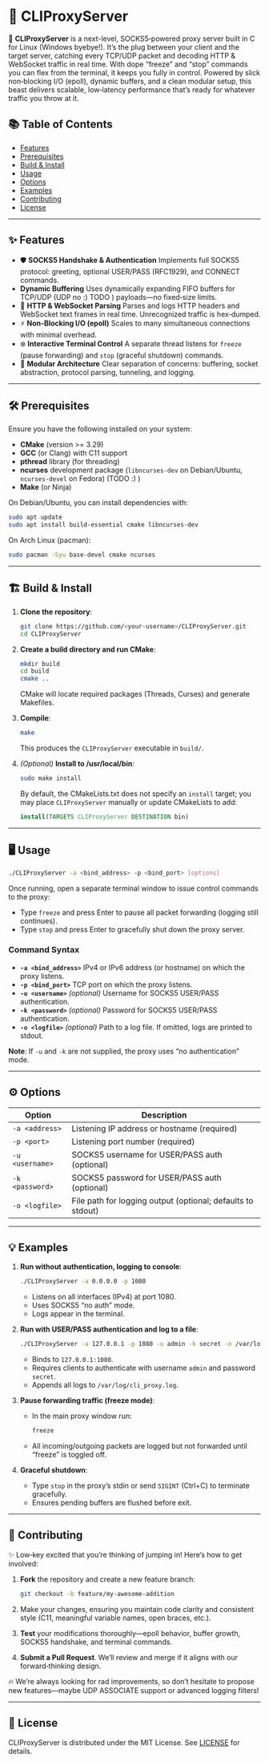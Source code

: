 # 🚀 CLIProxyServer

🚀 **CLIProxyServer** is a next-level, SOCKS5‑powered proxy server built in C for Linux (Windows byebye!). It’s the plug between your client and the target server, catching every TCP/UDP packet and decoding HTTP & WebSocket traffic in real time. With dope “freeze” and “stop” commands you can flex from the terminal, it keeps you fully in control. Powered by slick non‑blocking I/O (epoll), dynamic buffers, and a clean modular setup, this beast delivers scalable, low‑latency performance that’s ready for whatever traffic you throw at it.

## 📚 Table of Contents

* [Features](#features)
* [Prerequisites](#prerequisites)
* [Build & Install](#build--install)
* [Usage](#usage)
* [Options](#options)
* [Examples](#examples)
* [Contributing](#contributing)
* [License](#license)

---

## ✨ Features

* 🛡️ **SOCKS5 Handshake & Authentication**
  Implements full SOCKS5 protocol: greeting, optional USER/PASS (RFC1929), and CONNECT commands.
* **Dynamic Buffering**
  Uses dynamically expanding FIFO buffers for TCP/UDP (UDP no :) TODO ) payloads—no fixed‑size limits.
* 💬 **HTTP & WebSocket Parsing**
  Parses and logs HTTP headers and WebSocket text frames in real time. Unrecognized traffic is hex‑dumped.
* ⚡ **Non‑Blocking I/O (epoll)**
  Scales to many simultaneous connections with minimal overhead.
* ❄️ **Interactive Terminal Control**
  A separate thread listens for `freeze` (pause forwarding) and `stop` (graceful shutdown) commands.
* 🧩 **Modular Architecture**
  Clear separation of concerns: buffering, socket abstraction, protocol parsing, tunneling, and logging.

---

## 🛠️ Prerequisites

Ensure you have the following installed on your system:

* **CMake** (version >= 3.29)
* **GCC** (or Clang) with C11 support
* **pthread** library (for threading)
* **ncurses** development package (`libncurses-dev` on Debian/Ubuntu, `ncurses-devel` on Fedora) (TODO :) )
* **Make** (or Ninja)

On Debian/Ubuntu, you can install dependencies with:

```bash
sudo apt update
sudo apt install build-essential cmake libncurses-dev
```

On Arch Linux (pacman):

```bash
sudo pacman -Syu base-devel cmake ncurses
```

---

## 🏗️ Build & Install

1. **Clone the repository**:

   ```bash
   git clone https://github.com/<your-username>/CLIProxyServer.git
   cd CLIProxyServer
   ```

2. **Create a build directory and run CMake**:

   ```bash
   mkdir build
   cd build
   cmake ..
   ```

   CMake will locate required packages (Threads, Curses) and generate Makefiles.

3. **Compile**:

   ```bash
   make
   ```

   This produces the `CLIProxyServer` executable in `build/`.

4. *(Optional)* **Install to /usr/local/bin**:

   ```bash
   sudo make install
   ```

   By default, the CMakeLists.txt does not specify an `install` target; you may place `CLIProxyServer` manually or update CMakeLists to add:

   ```cmake
   install(TARGETS CLIProxyServer DESTINATION bin)
   ```

---

## 🖥️ Usage

```bash
./CLIProxyServer -a <bind_address> -p <bind_port> [options]
```

Once running, open a separate terminal window to issue control commands to the proxy:

* Type `freeze` and press Enter to pause all packet forwarding (logging still continues).
* Type `stop` and press Enter to gracefully shut down the proxy server.

### Command Syntax

* **`-a <bind_address>`**
  IPv4 or IPv6 address (or hostname) on which the proxy listens.
* **`-p <bind_port>`**
  TCP port on which the proxy listens.
* **`-u <username>`** *(optional)*
  Username for SOCKS5 USER/PASS authentication.
* **`-k <password>`** *(optional)*
  Password for SOCKS5 USER/PASS authentication.
* **`-o <logfile>`** *(optional)*
  Path to a log file. If omitted, logs are printed to stdout.

**Note**: If `-u` and `-k` are not supplied, the proxy uses “no authentication” mode.

---

## ⚙️ Options

| Option          | Description                                                 |
| --------------- | ----------------------------------------------------------- |
| `-a <address>`  | Listening IP address or hostname (required)                 |
| `-p <port>`     | Listening port number (required)                            |
| `-u <username>` | SOCKS5 username for USER/PASS auth (optional)               |
| `-k <password>` | SOCKS5 password for USER/PASS auth (optional)               |
| `-o <logfile>`  | File path for logging output (optional; defaults to stdout) |

---

## 💡 Examples

1. **Run without authentication, logging to console**:

   ```bash
   ./CLIProxyServer -a 0.0.0.0 -p 1080
   ```

   * Listens on all interfaces (IPv4) at port 1080.
   * Uses SOCKS5 “no auth” mode.
   * Logs appear in the terminal.

2. **Run with USER/PASS authentication and log to a file**:

   ```bash
   ./CLIProxyServer -a 127.0.0.1 -p 1080 -u admin -k secret -o /var/log/cli_proxy.log
   ```

   * Binds to `127.0.0.1:1080`.
   * Requires clients to authenticate with username `admin` and password `secret`.
   * Appends all logs to `/var/log/cli_proxy.log`.

3. **Pause forwarding traffic (freeze mode)**:

   * In the main proxy window run:

     ```bash
     freeze
     ```

   * All incoming/outgoing packets are logged but not forwarded until “freeze” is toggled off.

4. **Graceful shutdown**:

   * Type `stop` in the proxy’s stdin or send `SIGINT` (Ctrl+C) to terminate gracefully.
   * Ensures pending buffers are flushed before exit.

---

## 🤝 Contributing

✨ Low‑key excited that you’re thinking of jumping in! Here’s how to get involved:

1. **Fork** the repository and create a new feature branch:

   ```bash
   git checkout -b feature/my-awesome-addition
   ```
2. Make your changes, ensuring you maintain code clarity and consistent style (C11, meaningful variable names, open braces, etc.).
3. **Test** your modifications thoroughly—epoll behavior, buffer growth, SOCKS5 handshake, and terminal commands.
4. **Submit a Pull Request**. We’ll review and merge if it aligns with our forward‑thinking design.

🔥 We’re always looking for rad improvements, so don’t hesitate to propose new features—maybe UDP ASSOCIATE support or advanced logging filters!

---

## 📝 License

CLIProxyServer is distributed under the MIT License. See [LICENSE](LICENSE) for details.
